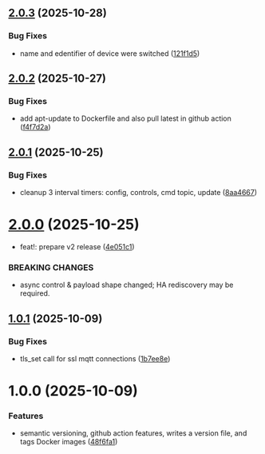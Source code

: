 ## [2.0.3](https://github.com/weirdtangent/blink2mqtt/compare/v2.0.2...v2.0.3) (2025-10-28)


### Bug Fixes

* name and edentifier of device were switched ([121f1d5](https://github.com/weirdtangent/blink2mqtt/commit/121f1d54f8061761d022151d53d73e8dcffbe427))

## [2.0.2](https://github.com/weirdtangent/blink2mqtt/compare/v2.0.1...v2.0.2) (2025-10-27)


### Bug Fixes

* add apt-update to Dockerfile and also pull latest in github action ([f4f7d2a](https://github.com/weirdtangent/blink2mqtt/commit/f4f7d2a3cf6c86c5eff4c2df66b7a71b8702756a))

## [2.0.1](https://github.com/weirdtangent/blink2mqtt/compare/v2.0.0...v2.0.1) (2025-10-25)


### Bug Fixes

* cleanup 3 interval timers: config, controls, cmd topic, update ([8aa4667](https://github.com/weirdtangent/blink2mqtt/commit/8aa4667533e21d7b4da6ee20d8ef9e57243b7be3))

# [2.0.0](https://github.com/weirdtangent/blink2mqtt/compare/v1.0.1...v2.0.0) (2025-10-25)


* feat!: prepare v2 release ([4e051c1](https://github.com/weirdtangent/blink2mqtt/commit/4e051c1929456b79faf2cf222bdb37ca9b6f7352))


### BREAKING CHANGES

* async control & payload shape changed; HA rediscovery may be required.

## [1.0.1](https://github.com/weirdtangent/blink2mqtt/compare/v1.0.0...v1.0.1) (2025-10-09)


### Bug Fixes

* tls_set call for ssl mqtt connections ([1b7ee8e](https://github.com/weirdtangent/blink2mqtt/commit/1b7ee8e5a72c8e506cd1940f57fddb7f1baeab5c))

# 1.0.0 (2025-10-09)


### Features

* semantic versioning, github action features, writes a version file, and tags Docker images ([48f6fa1](https://github.com/weirdtangent/blink2mqtt/commit/48f6fa1c8c429bf7c1cbb3d4466a9db221c53e20))
